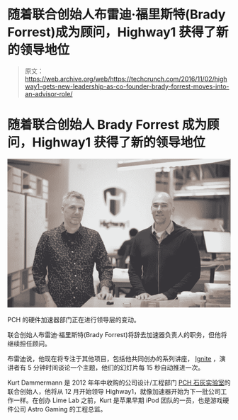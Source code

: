 # 随着联合创始人布雷迪·福里斯特(Brady Forrest)成为顾问，Highway1 获得了新的领导地位

> 原文：<https://web.archive.org/web/https://techcrunch.com/2016/11/02/highway1-gets-new-leadership-as-co-founder-brady-forrest-moves-into-an-advisor-role/>

# 随着联合创始人 Brady Forrest 成为顾问，Highway1 获得了新的领导地位

![brady-kurt](img/a7438ff080e4b1bb9f33ff560a808048.png)

PCH 的硬件加速器部门正在进行领导层的变动。

联合创始人布雷迪·福里斯特(Brady Forrest)将辞去加速器负责人的职务，但他将继续担任顾问。

布雷迪说，他现在将专注于其他项目，包括他共同创办的系列讲座， [Ignite](https://web.archive.org/web/20230314061238/http://www.ignitetalks.io/) ，演讲者有 5 分钟时间谈论一个主题，他们的幻灯片每 15 秒自动推进一次。

Kurt Dammermann 是 2012 年年中收购的公司设计/工程部门 [PCH 石灰实验室](https://web.archive.org/web/20230314061238/http://www.lime-lab.com/)的联合创始人，他将从 12 月开始领导 Highway1，就像加速器开始为下一批公司工作一样。在创办 Lime Lab 之前，Kurt 是苹果早期 iPod 团队的一员，也是游戏硬件公司 Astro Gaming 的工程总监。